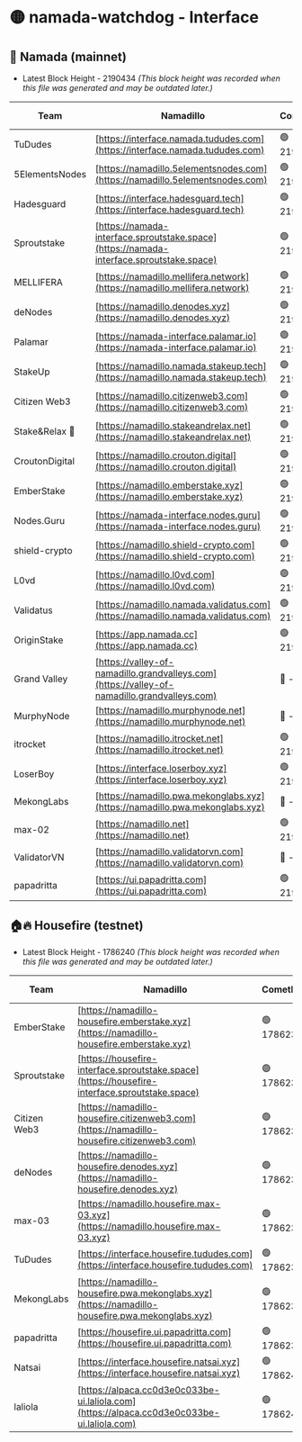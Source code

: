 # 🟡 namada-watchdog - Interface

## 🚀 Namada (mainnet)
- Latest Block Height - 2190434 *(This block height was recorded when this file was generated and may be outdated later.)*

| Team | Namadillo | CometBFT | Indexer | MASP Indexer |
|-|-|-|-|-|
| TuDudes | [https://interface.namada.tududes.com](https://interface.namada.tududes.com) | 🟢 2190414 | 🟢 2190413 | 🟢 2190413 |
| 5ElementsNodes | [https://namadillo.5elementsnodes.com](https://namadillo.5elementsnodes.com) | 🟢 2190414 | 🟢 2190414 | 🟢 2190413 |
| Hadesguard | [https://interface.hadesguard.tech](https://interface.hadesguard.tech) | 🟢 2190414 | 🟢 2190414 | 🟢 2190414 |
| Sproutstake | [https://namada-interface.sproutstake.space](https://namada-interface.sproutstake.space) | 🟢 2190415 | 🟢 2190415 | 🟢 2190415 |
| MELLIFERA | [https://namadillo.mellifera.network](https://namadillo.mellifera.network) | 🟢 2190416 | 🟢 2190416 | 🟢 2190416 |
| deNodes | [https://namadillo.denodes.xyz](https://namadillo.denodes.xyz) | 🟢 2190417 | 🟢 2190417 | 🟢 2190417 |
| Palamar | [https://namada-interface.palamar.io](https://namada-interface.palamar.io) | 🟢 2190417 | 🟢 2190417 | 🟢 2190417 |
| StakeUp | [https://namadillo.namada.stakeup.tech](https://namadillo.namada.stakeup.tech) | 🟢 2190418 | 🟢 2190418 | 🟢 2190418 |
| Citizen Web3 | [https://namadillo.citizenweb3.com](https://namadillo.citizenweb3.com) | 🟢 2190419 | 🟢 2190418 | 🔴 1317695 |
| Stake&Relax 🦥 | [https://namadillo.stakeandrelax.net](https://namadillo.stakeandrelax.net) | 🟢 2190419 | 🟢 2190419 | 🟢 2190419 |
| CroutonDigital | [https://namadillo.crouton.digital](https://namadillo.crouton.digital) | 🟢 2190420 | 🟢 2190420 | 🟢 2190420 |
| EmberStake | [https://namadillo.emberstake.xyz](https://namadillo.emberstake.xyz) | 🟢 2190420 | 🟢 2190420 | 🟢 2190420 |
| Nodes.Guru | [https://namada-interface.nodes.guru](https://namada-interface.nodes.guru) | 🟢 2190421 | 🟢 2190421 | 🟢 2190421 |
| shield-crypto | [https://namadillo.shield-crypto.com](https://namadillo.shield-crypto.com) | 🟢 2190422 | 🟢 2190421 | 🟢 2190421 |
| L0vd | [https://namadillo.l0vd.com](https://namadillo.l0vd.com) | 🟢 2190422 | 🔴 2186969 | 🔴 - |
| Validatus | [https://namadillo.namada.validatus.com](https://namadillo.namada.validatus.com) | 🟢 2190425 | 🔴 2186969 | 🔴 2177377 |
| OriginStake | [https://app.namada.cc](https://app.namada.cc) | 🟢 2190426 | 🟢 2190425 | 🟢 2190425 |
| Grand Valley | [https://valley-of-namadillo.grandvalleys.com](https://valley-of-namadillo.grandvalleys.com) | 🔴 - | 🔴 - | 🔴 - |
| MurphyNode | [https://namadillo.murphynode.net](https://namadillo.murphynode.net) | 🔴 - | 🔴 - | 🔴 - |
| itrocket | [https://namadillo.itrocket.net](https://namadillo.itrocket.net) | 🟢 2190431 | 🟢 2190431 | 🟢 2190431 |
| LoserBoy | [https://interface.loserboy.xyz](https://interface.loserboy.xyz) | 🟢 2190431 | 🟢 2190431 | 🟢 2190431 |
| MekongLabs | [https://namadillo.pwa.mekonglabs.xyz](https://namadillo.pwa.mekonglabs.xyz) | 🔴 - | 🔴 - | 🔴 - |
| max-02 | [https://namadillo.net](https://namadillo.net) | 🟢 2190432 | 🟢 2190432 | 🟢 2190432 |
| ValidatorVN | [https://namadillo.validatorvn.com](https://namadillo.validatorvn.com) | 🔴 - | 🔴 - | 🔴 - |
| papadritta | [https://ui.papadritta.com](https://ui.papadritta.com) | 🟢 2190434 | 🟢 2190434 | 🟢 2190434 |

## 🏠🔥 Housefire (testnet)
- Latest Block Height - 1786240 *(This block height was recorded when this file was generated and may be outdated later.)*

| Team | Namadillo | CometBFT | Indexer | MASP Indexer |
|-|-|-|-|-|
| EmberStake | [https://namadillo-housefire.emberstake.xyz](https://namadillo-housefire.emberstake.xyz) | 🟢 1786236 | 🟢 1786236 | 🟢 1786236 |
| Sproutstake | [https://housefire-interface.sproutstake.space](https://housefire-interface.sproutstake.space) | 🟢 1786236 | 🟢 1786237 | 🟢 1786237 |
| Citizen Web3 | [https://namadillo-housefire.citizenweb3.com](https://namadillo-housefire.citizenweb3.com) | 🟢 1786237 | 🟢 1786237 | 🟢 1786237 |
| deNodes | [https://namadillo-housefire.denodes.xyz](https://namadillo-housefire.denodes.xyz) | 🟢 1786237 | 🟢 1786237 | 🟢 1786237 |
| max-03 | [https://namadillo.housefire.max-03.xyz](https://namadillo.housefire.max-03.xyz) | 🟢 1786238 | 🟢 1786238 | 🟢 1786238 |
| TuDudes | [https://interface.housefire.tududes.com](https://interface.housefire.tududes.com) | 🟢 1786239 | 🟢 1786239 | 🟢 1786239 |
| MekongLabs | [https://namadillo-housefire.pwa.mekonglabs.xyz](https://namadillo-housefire.pwa.mekonglabs.xyz) | 🟢 1786239 | 🟢 1786239 | 🟢 1786239 |
| papadritta | [https://housefire.ui.papadritta.com](https://housefire.ui.papadritta.com) | 🟢 1786239 | 🟢 1786239 | 🟢 1786239 |
| Natsai | [https://interface.housefire.natsai.xyz](https://interface.housefire.natsai.xyz) | 🟢 1786240 | 🟢 1786240 | 🟢 1786240 |
| laliola | [https://alpaca.cc0d3e0c033be-ui.laliola.com](https://alpaca.cc0d3e0c033be-ui.laliola.com) | 🟢 1786240 | 🟢 1786240 | 🟢 1786240 |

